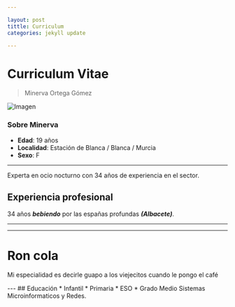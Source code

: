 ```yaml
---

layout: post
tittle: Curriculum
categories: jekyll update

---
```


# Curriculum Vitae
> Minerva Ortega Gómez

![Imagen](https://www.google.com/imgres?q=hasbulla%20jpg&imgurl=https%3A%2F%2Fphantom-marca-us.unidadeditorial.es%2F1e961fc15e1a5a9991f6a1069b40b654%2Fresize%2F828%2Ff%2Fjpg%2Fassets%2Fmultimedia%2Fimagenes%2F2022%2F10%2F23%2F16665351611744.jpg&imgrefurl=https%3A%2F%2Fus.marca.com%2Ftiramillas%2Fcelebrities%2F2022%2F10%2F23%2F635548c8ca4741d0598b4571.html&docid=zRiD5Z8be8WrIM&tbnid=d0x_qsUhnpZSUM&vet=12ahUKEwi9lKLu8q-LAxVoBdsEHeeOIiEQM3oECHMQAA..i&w=828&h=466&hcb=2&ved=2ahUKEwi9lKLu8q-LAxVoBdsEHeeOIiEQM3oECHMQAA)
### Sobre Minerva
* **Edad**: 19 años
* **Localidad**: Estación de Blanca / Blanca / Murcia
*  **Sexo**: F
---
Experta en ocio nocturno con 34 años de experiencia en el sector.
## Experiencia profesional
34 años ***bebiendo*** por las españas profundas ***(Albacete)***.


---
----
<html>
<head></head>
<body>
    <h1>Ron cola</h1>
    <p>Mi especialidad es decirle guapo a los viejecitos cuando le pongo el café</p>
</body>
</html>
---
## Educación
* Infantil
* Primaria
* ESO
* Grado Medio Sistemas Microinformaticos y Redes.


